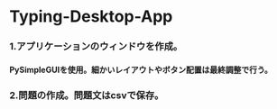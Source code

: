 # Typing-Desktop-App
### 1.アプリケーションのウィンドウを作成。
#### PySimpleGUIを使用。細かいレイアウトやボタン配置は最終調整で行う。
### 2.問題の作成。問題文はcsvで保存。
